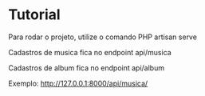 # Tutorial

Para rodar o projeto, utilize o comando PHP artisan serve

Cadastros de musica fica no endpoint api/musica

Cadastros de album fica no endpoint api/album

Exemplo:
http://127.0.0.1:8000/api/musica/
